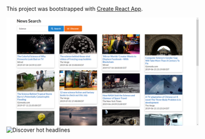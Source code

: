 This project was bootstrapped with [Create React App](https://github.com/facebook/create-react-app).

![Search by key word](public/screenshot1.png)
![Discover hot headlines](public/screenshot12.png)
